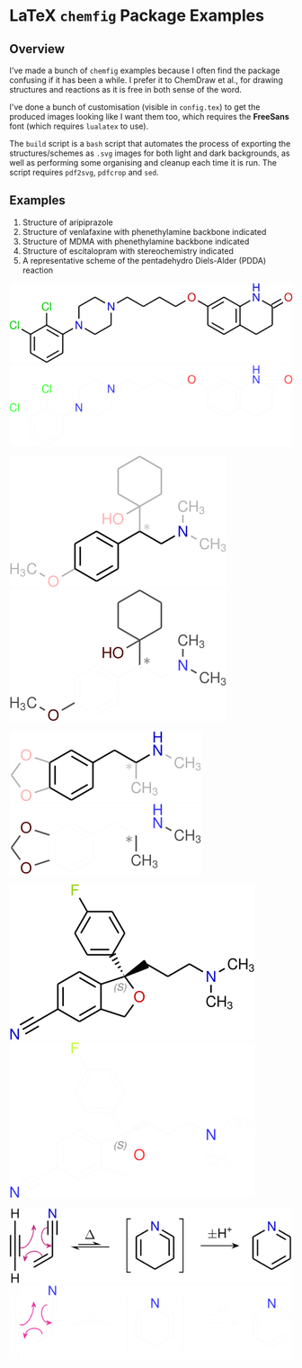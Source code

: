 # LaTeX `chemfig` Package Examples

## Overview

I've made a bunch of `chemfig` examples because I often find the package confusing if it has been a while. I prefer it to ChemDraw et al., for drawing structures and reactions as it is free in both sense of the word.

I've done a bunch of customisation (visible in `config.tex`) to get the produced images looking like I want them too, which requires the **FreeSans** font (which requires `lualatex` to use). 

The `build` script is a `bash` script that automates the process of exporting the structures/schemes as `.svg` images for both light and dark backgrounds, as well as performing some organising and cleanup each time it is run. The script requires `pdf2svg`, `pdfcrop` and `sed`. 

## Examples

1. Structure of aripiprazole
2. Structure of venlafaxine with phenethylamine backbone indicated
3. Structure of MDMA with phenethylamine backbone indicated
4. Structure of escitalopram with stereochemistry indicated
5. A representative scheme of the pentadehydro Diels-Alder (PDDA) reaction

![](svg/light/01.svg#gh-light-mode-only)
![](svg/dark/01.svg#gh-dark-mode-only)

![](svg/light/02.svg#gh-light-mode-only)
![](svg/dark/02.svg#gh-dark-mode-only)

![](svg/light/03.svg#gh-light-mode-only)
![](svg/dark/03.svg#gh-dark-mode-only)

![](svg/light/04.svg#gh-light-mode-only)
![](svg/dark/04.svg#gh-dark-mode-only)

![](svg/light/05.svg#gh-light-mode-only)
![](svg/dark/05.svg#gh-dark-mode-only)
